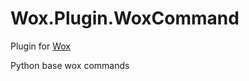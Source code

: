 # Wox.Plugin.WoxCommand
Plugin for [Wox](https://github.com/Wox-launcher/Wox)

Python base wox commands
